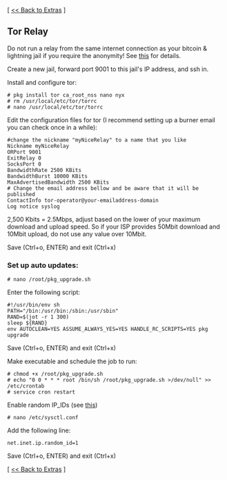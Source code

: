 [ [<< Back to Extras](https://github.com/seth586/guides/blob/master/FreeNAS/extras.md) ]

## Tor Relay

Do not run a relay from the same internet connection as your bitcoin & lightning jail if you require the anonymity! See [this](https://research.kudelskisecurity.com/2013/09/04/dont-run-a-tor-router-and-a-hidden-service-from-the-same-connection/) for details.

Create a new jail, forward port 9001 to this jail's IP address, and ssh in.

Install and configure tor:
```
# pkg install tor ca_root_nss nano nyx
# rm /usr/local/etc/tor/torrc
# nano /usr/local/etc/tor/torrc
```
Edit the configuration files for tor (I recommend setting up a burner email you can check once in a while):
```
#change the nickname "myNiceRelay" to a name that you like
Nickname myNiceRelay
ORPort 9001
ExitRelay 0
SocksPort 0
BandwidthRate 2500 KBits
BandwidthBurst 10000 KBits
MaxAdvertisedBandwidth 2500 KBits
# Change the email address bellow and be aware that it will be published
ContactInfo tor-operator@your-emailaddress-domain
Log notice syslog
```
2,500 Kbits = 2.5Mbps, adjust based on the lower of your maximum download and upload speed. So if your ISP provides 50Mbit download and 
10Mbit upload, do not use any value over 10Mbit.

Save (Ctrl+o, ENTER) and exit (Ctrl+x)

### Set up auto updates:
```
# nano /root/pkg_upgrade.sh
```
Enter the following script:
```
#!/usr/bin/env sh
PATH="/bin:/usr/bin:/sbin:/usr/sbin"
RAND=$(jot -r 1 300)
sleep ${RAND}
env AUTOCLEAN=YES ASSUME_ALWAYS_YES=YES HANDLE_RC_SCRIPTS=YES pkg upgrade
```
Save (Ctrl+o, ENTER) and exit (Ctrl+x)

Make executable and schedule the job to run:
```
# chmod +x /root/pkg_upgrade.sh
# echo "0 0 * * * root /bin/sh /root/pkg_upgrade.sh >/dev/null" >> /etc/crontab
# service cron restart
```
Enable random IP_IDs (see [this](https://mebsd.com/freebsd-security-hardening/protecting-freebsd-with-sysctl-101.html))
```
# nano /etc/sysctl.conf
```
Add the following line:
```
net.inet.ip.random_id=1
```
Save (Ctrl+o, ENTER) and exit (Ctrl+x)



[ [<< Back to Extras](https://github.com/seth586/guides/blob/master/FreeNAS/extras.md) ]
